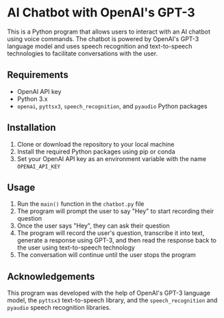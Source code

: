 # AI Chatbot with OpenAI's GPT-3

This is a Python program that allows users to interact with an AI chatbot using voice commands. The chatbot is powered by OpenAI's GPT-3 language model and uses speech recognition and text-to-speech technologies to facilitate conversations with the user. 

## Requirements
- OpenAI API key
- Python 3.x
- `openai`, `pyttsx3`, `speech_recognition`, and `pyaudio` Python packages

## Installation
1. Clone or download the repository to your local machine
2. Install the required Python packages using pip or conda
3. Set your OpenAI API key as an environment variable with the name `OPENAI_API_KEY`

## Usage
1. Run the `main()` function in the `chatbot.py` file
2. The program will prompt the user to say "Hey" to start recording their question
3. Once the user says "Hey", they can ask their question
4. The program will record the user's question, transcribe it into text, generate a response using GPT-3, and then read the response back to the user using text-to-speech technology
5. The conversation will continue until the user stops the program

## Acknowledgements
This program was developed with the help of OpenAI's GPT-3 language model, the `pyttsx3` text-to-speech library, and the `speech_recognition` and `pyaudio` speech recognition libraries.
